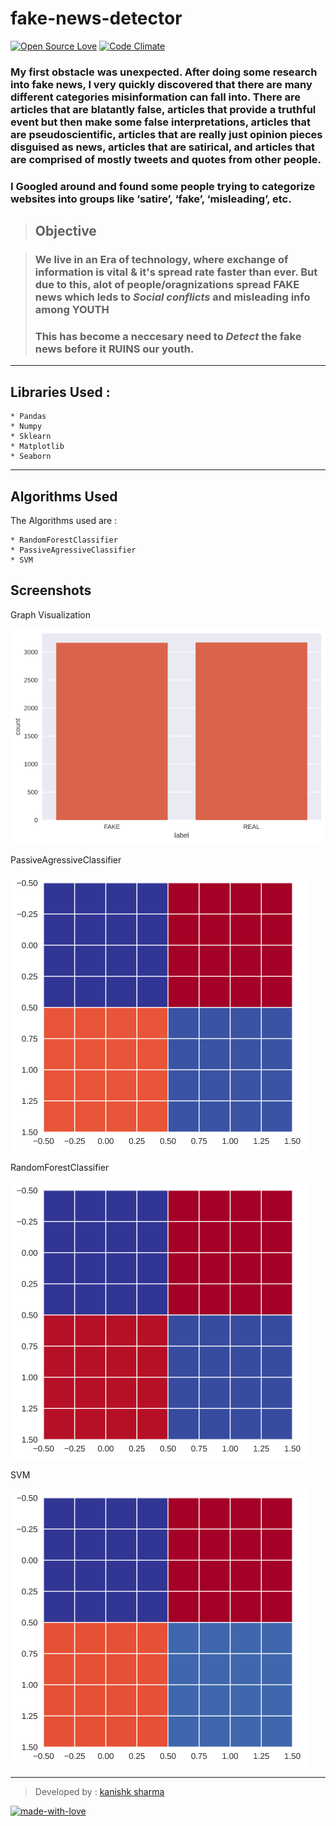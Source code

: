 # fake-news-detector
[![Open Source Love](https://badges.frapsoft.com/os/v3/open-source.svg?v=102)](https://github.com/kanishksh4rma/COVID19-DATA-ANLYSIS) [![Code Climate](https://codeclimate.com/github/boennemann/badges.svg)](https://github.com/kanishksh4rma/COVID19-DATA-ANLYSIS)

### My first obstacle was unexpected. After doing some research into fake news, I very quickly discovered that there are many different categories misinformation can fall into. There are articles that are blatantly false, articles that provide a truthful event but then make some false interpretations, articles that are pseudoscientific, articles that are really just opinion pieces disguised as news, articles that are satirical, and articles that are comprised of mostly tweets and quotes from other people. 

### I Googled around and found some people trying to categorize websites into groups like ‘satire’, ‘fake’, ‘misleading’, etc.

> ## Objective

> ### We live in an Era of technology, where exchange of information is vital & it's spread rate faster than ever. But due to this, alot of people/oragnizations spread FAKE news which leds to ***Social conflicts*** and misleading info **among YOUTH**
> ### This has become a neccesary need to *Detect* the fake news before it RUINS our youth.

---

## Libraries Used :

```
* Pandas
* Numpy
* Sklearn
* Matplotlib
* Seaborn

```
---


## Algorithms Used

The Algorithms used are : 

	* RandomForestClassifier
	* PassiveAgressiveClassifier
	* SVM

## Screenshots

Graph Visualization

![Screenshot 1](/screenshots/ss1.png)

PassiveAgressiveClassifier

![Screenshot 2](/screenshots/ss2.png)

RandomForestClassifier

![Screenshot 4](/screenshots/ss4.png)

SVM

![Screenshot 3](/screenshots/ss3.png)

---

> Developed by : [kanishk sharma]('https://github.com/kanishksh4rma')

[![made-with-love](https://forthebadge.com/images/badges/made-with-love.svg)](https://github.com/kanishksh4rma/fake-news--detector )
